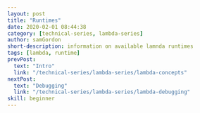```yaml
---
layout: post
title: "Runtimes"
date: 2020-02-01 08:44:38
category: [technical-series, lambda-series]
author: samGordon
short-description: information on available lamnda runtimes
tags: [lambda, runtime]
prevPost:
  text: "Intro"
  link: "/technical-series/lambda-series/lambda-concepts"
nextPost:
  text: "Debugging"
  link: "/technical-series/lambda-series/lambda-debugging"
skill: beginner
---
```

